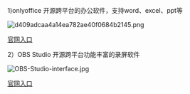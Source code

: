 1)onlyoffice
开源跨平台的办公软件，支持word、excel、ppt等

![d409adcaa4a14ea782ae40f0684b2145.png](https://github.com/user-attachments/assets/8bdca6bf-173e-44f1-ae63-edc76e141f42)

[官网入口](https://www.onlyoffice.com/zh/)

2）OBS Studio
开源跨平台功能丰富的录屏软件

![OBS-Studio-interface.jpg](https://github.com/user-attachments/assets/d7c73e11-73fb-4a14-ba83-7abbb774a0c6)

[官网入口](https://obsproject.com/)

